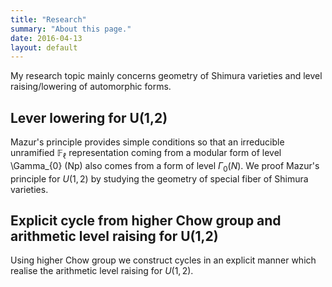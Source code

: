 ```yaml
---
title: "Research"
summary: "About this page."
date: 2016-04-13
layout: default
---
```


My research topic mainly concerns geometry of Shimura varieties and level raising/lowering of automorphic forms.


## Lever lowering for U(1,2)
Mazur's principle provides simple conditions so that an irreducible unramified $\mathbb{F}_\ell$
representation coming from a modular form of level \Gamma_{0} (Np) also comes from a form of level $\Gamma_0 (N)$.
We proof Mazur's principle for $U(1,2)$ by studying the geometry of special fiber of Shimura varieties.

## Explicit cycle from higher Chow group and arithmetic level raising for U(1,2)
Using higher Chow group we construct cycles in an explicit manner which realise the arithmetic level raising 
for $U(1,2).$
